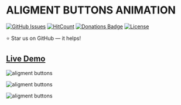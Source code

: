 # ALIGMENT BUTTONS ANIMATION

[![GitHub Issues](https://img.shields.io/badge/contributions-welcome-brightgreen.svg?style=flat)](https://github.com/alikinvv/alignment-buttons/issues)  [![HitCount](http://hits.dwyl.com/alikinvv/alignment-buttons.svg)](http://hits.dwyl.com/alikinvv/alignment-buttons)  [![Donations Badge](https://yourdonation.rocks/images/badge.svg)](https://www.paypal.me/alikinvv)  [![License](https://img.shields.io/badge/license-MIT-blue.svg)](https://opensource.org/licenses/MIT)

:star: Star us on GitHub — it helps!

## [Live Demo](http://alikinvv.github.io/alignment-buttons/build)

![aligment buttons](https://cdn.dribbble.com/users/1773016/screenshots/5791497/23.gif)

![aligment buttons](https://cdn.dribbble.com/users/1773016/screenshots/5812900/2.gif)

![aligment buttons](https://cdn.dribbble.com/users/1773016/screenshots/5806190/1.gif)
